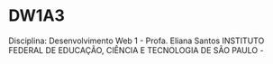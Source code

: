 # DW1A3
Disciplina: Desenvolvimento Web 1 - Profa. Eliana Santos INSTITUTO FEDERAL DE EDUCAÇÃO, CIÊNCIA E TECNOLOGIA DE SÃO PAULO - 
